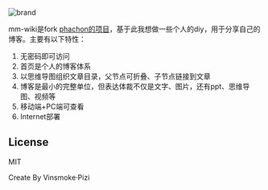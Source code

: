 ![brand](./static/images/logo_sm.png)

mm-wiki是fork [phachon的项目](https://github.com/phachon/mm-wiki)，基于此我想做一些个人的diy，用于分享自己的博客。主要有以下特性：
1. 无密码即可访问
2. 首页是个人的博客体系
3. 以思维导图组织文章目录，父节点可折叠、子节点链接到文章
4. 博客是最小的完整单位，但表达体裁不仅是文字、图片，还有ppt、思维导图、视频等
5. 移动端+PC端可查看
6. Internet部署

## License
MIT

Create By Vinsmoke·Pizi
